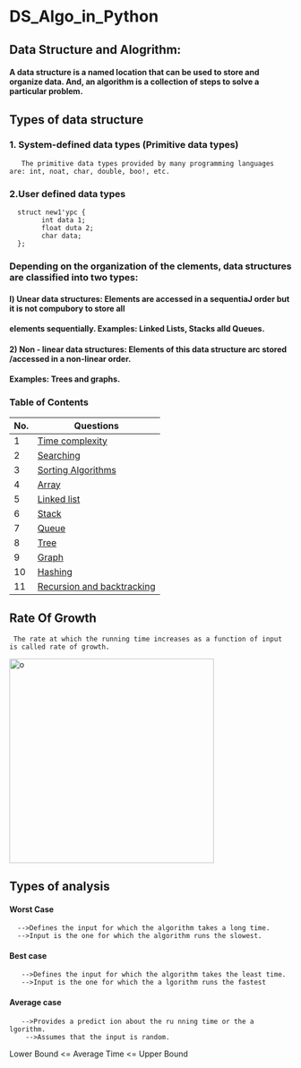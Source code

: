 # DS_Algo_in_Python

## Data Structure and Alogrithm: 
#### A data structure is a named location that can be used to store and organize data. And, an algorithm is a collection of steps to solve a particular problem.
## Types of data structure
### 1. System-defined data types (Primitive data types)
       The primitive data types provided by many programming languages are: int, noat, char, double, boo!, etc. 
### 2.User defined data types 
      struct new1'ypc { 
            int data 1; 
            float duta 2; 
            char data; 
      };
      
### Depending on the organization of the clements, data structures are classified into two types: 
#### l) Unear data structures: Elements are accessed in a sequentiaJ order but it is not compubory to store all 
####    elements sequentially. Examples: Linked Lists, Stacks alld Queues. 
#### 2) Non - linear data structures: Elements of this data structure arc stored /accessed in a non-linear order. 
####    Examples: Trees and graphs.      
### Table of Contents

| No. | Questions                                                                                                                                                         |
| --- | ----------------------------------------------------------------------------------------------------------------------------------------------------------------- |
| 1   | [Time complexity]()                                         |
| 2   | [Searching]()                                                                                                             |
| 3   | [Sorting Algorithms](#)                                                        |
| 4   | [Array](#)                                                        |
| 5   | [Linked list](#)                                                        |
| 6   | [Stack](#)                                                        |
| 7   | [Queue](#what-is-the-difference-between-call-apply-and-bind)                                                        |
| 8   | [Tree](#what-is-the-difference-between-call-apply-and-bind)                                                        |
| 9   | [Graph](#what-is-the-difference-between-call-apply-and-bind)                                                        |
| 10  | [Hashing](#what-is-the-difference-between-call-apply-and-bind)                                                        |
| 11  | [Recursion and backtracking](#what-is-the-difference-between-call-apply-and-bind)                                                        |





## Rate Of Growth
     The rate at which the running time increases as a function of input is called rate of growth.
<img width="365" alt="o" src="https://user-images.githubusercontent.com/78050476/180866333-14976985-3f11-41a9-b41c-a50036ab1412.png">     






## Types of analysis
#### Worst Case 
      -->Defines the input for which the algorithm takes a long time. 
      -->Input is the one for which the algorithm runs the slowest. 

#### Best case
       -->Defines the input for which the algorithm takes the least time. 
       -->Input is the one for which the a lgorithm runs the fastest
#### Average case
       -->Provides a predict ion about the ru nning time or the a lgorithm. 
        -->Assumes that the input is random. 
        
   Lower Bound <= Average Time <= Upper Bound     

